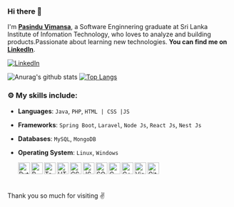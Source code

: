### Hi there 👋

<!--
**infinitecoder96/infinitecoder96** is a ✨ _special_ ✨ repository because its `README.md` (this file) appears on your GitHub profile.
-->
I'm **[Pasindu Vimansa](https://www.linkedin.com/in/infinitecoder/)**, a Software Enginnering graduate at Sri Lanka Institute of Infomation Technology, who loves to analyze and building products.Passionate about learning new technologies. **You can find me on [LinkedIn](https://www.linkedin.com/in/infinitecoder/)**.

 [![LinkedIn](https://img.shields.io/static/v1.svg?label=LinkedIn&message=@infinitecoder&logo=linkedin&style=flat&color=blue)](https://www.linkedin.com/in/infinitecoder/)


![Anurag's github stats](https://github-readme-stats.vercel.app/api?username=infinitecoder96&show_icons=true&theme=radical)
[![Top Langs](https://github-readme-stats.vercel.app/api/top-langs/?username=infinitecoder96&layout=compact&theme=radical)](https://github.com/infinitecoder96/github-readme-stats)
### :gear: My skills include:

- **Languages**: `Java`, `PHP`, `HTML | CSS |JS`

- **Frameworks**: `Spring Boot`, `Laravel`, `Node Js`, `React Js`, `Nest Js`

- **Databases**: `MySQL`, `MongoDB`

- **Operating System**: `Linux`, `Windows`


  <img align="left" alt="Python" height="26px" src="https://img.icons8.com/color/48/000000/python.png" />
  <img align="left" alt="R" height ="26px" src="https://github.com/infinitecoder96/Final-Project-R/blob/master/images/download.png"/>
  <img align="left" alt="Tableau" height="26px" src="https://img.icons8.com/color/48/000000/tableau-software.png" />
  <img align="left" alt="HTML" height="26px" src="https://img.icons8.com/color/48/000000/html-5.png" />
  <img align="left" alt="CSS" height="26px" src="https://img.icons8.com/color/48/000000/css3.png" />
  <img align="left" alt="JS" height="26px" src="https://img.icons8.com/color/48/000000/javascript.png" />
  <img align="left" alt="SQL" height="26px" src="https://img.icons8.com/color/48/000000/sql.png" />
  <img align="left" alt="C" height="26px" src="https://img.icons8.com/color/48/000000/c-programming.png" />
  <img align="left" alt="C++" height="26px" src="https://img.icons8.com/color/48/000000/c-plus-plus-logo.png" />
  <img align="left" alt="Visual Studio Code" height="26px" src="https://img.icons8.com/color/48/000000/visual-studio-code-2019.png" />
  <img align="left" alt="Github" height="26px" src="https://img.icons8.com/color/48/000000/github.png" />



<br />
<br />

<br />
 

Thank you so much for visiting  :v:
